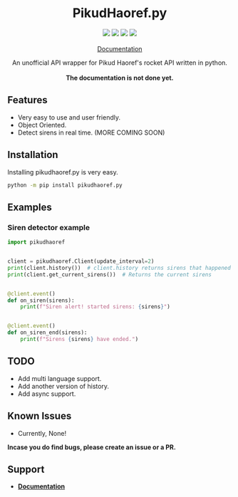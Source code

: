 <h1 align="center">PikudHaoref.py</h1>

<p align="center">
  <a href="https://www.codefactor.io/repository/github/adam757521/pikudhaoref.py"><img src="https://img.shields.io/codefactor/grade/github/adam757521/PikudHaoref.py?style=flat-square" /></a>
  <a href="https://pepy.tech/project/PikudHaoref.py"><img src="https://img.shields.io/pypi/dm/PikudHaoref.py?color=green&style=flat-square" /></a>
  <a href="https://pypi.org/project/PikudHaoref.py/"><img src="https://img.shields.io/pypi/v/PikudHaoref.py?style=flat-square" /></a>
  <a href=""><img src="https://img.shields.io/pypi/l/PikudHaoref.py?style=flat-square" /></a>
  <br></br>
  <a href="#">Documentation</a>
</p>

<p align="center">
   An unofficial API wrapper for Pikud Haoref's rocket API written in python.
   <br></br>
  <b>The documentation is not done yet.</b>
</p>

Features
-------------

- Very easy to use and user friendly.
- Object Oriented.
- Detect sirens in real time.
(MORE COMING SOON)

Installation
--------------

Installing pikudhaoref.py is very easy.

```sh
python -m pip install pikudhaoref.py
```

Examples
--------------

### Siren detector example ###

```py
import pikudhaoref


client = pikudhaoref.Client(update_interval=2)
print(client.history())  # client.history returns sirens that happened in the last 24 hours.
print(client.get_current_sirens())  # Returns the current sirens


@client.event()
def on_siren(sirens):
    print(f"Siren alert! started sirens: {sirens}")


@client.event()
def on_siren_end(sirens):
    print(f"Sirens {sirens} have ended.")
```

TODO
--------------

- Add multi language support.
- Add another version of history.
- Add async support.

Known Issues
--------------

- Currently, None!

**Incase you do find bugs, please create an issue or a PR.**

Support
--------------

- **[Documentation](#)**

